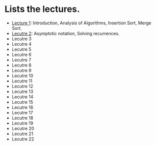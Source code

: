# Lists the lectures.
- [Lecture 1](https://github.com/gaoisbest/Basic-Algorithms/blob/master/lectures/Lecture-01.md): Introduction, Analysis of Algorithms, Insertion Sort, Merge Sort.
- [Lecutre 2](https://github.com/gaoisbest/Basic-Algorithms/blob/master/lectures/Lecture-02.md): Asymptotic notation, Solving recurrences.
- Lecutre 3
- Lecutre 4
- Lecutre 5
- Lecutre 6
- Lecutre 7
- Lecutre 8
- Lecutre 9
- Lecutre 10
- Lecutre 11
- Lecutre 12
- Lecutre 13
- Lecutre 14
- Lecutre 15
- Lecutre 16
- Lecutre 17
- Lecutre 18
- Lecutre 19
- Lecutre 20
- Lecutre 21
- Lecutre 22

